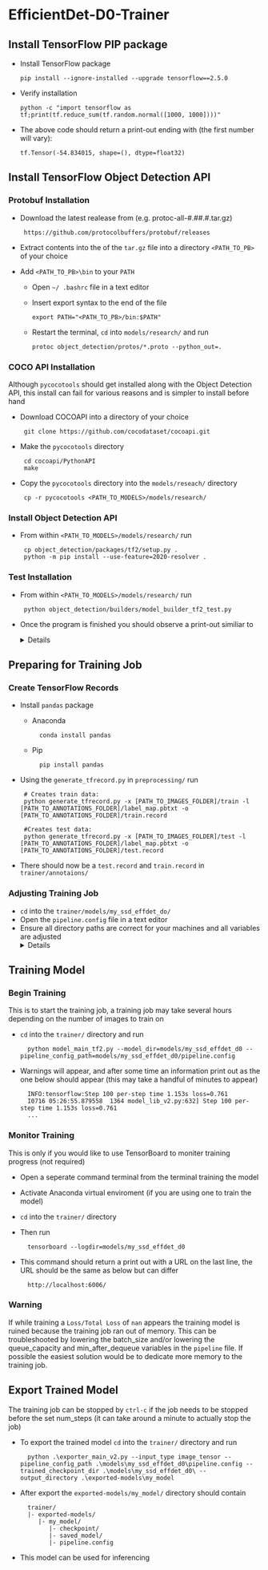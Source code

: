 # EfficientDet-D0-Trainer
	
## Install TensorFlow PIP package

  - Install TensorFlow package

		pip install --ignore-installed --upgrade tensorflow==2.5.0
		
  - Verify installation
	
		python -c "import tensorflow as tf;print(tf.reduce_sum(tf.random.normal([1000, 1000])))"
		
  - The above code should return a print-out ending with (the first number will vary):
 
	`tf.Tensor(-54.834015, shape=(), dtype=float32)`
 
## Install TensorFlow Object Detection API 
	
 ### Protobuf Installation
 
 - Download the latest realease from (e.g. protoc-all-#.##.#.tar.gz)
 	
		https://github.com/protocolbuffers/protobuf/releases
		
 - Extract contents into the of the `tar.gz` file into a directory `<PATH_TO_PB>` of your choice

 - Add `<PATH_TO_PB>\bin` to your `PATH`

   - Open `~/ .bashrc` file in a text editor
	
	
   - Insert export syntax to the end of the file 
	
		 export PATH="<PATH_TO_PB>/bin:$PATH"
		
   - Restart the terminal, `cd` into `models/research/` and run
	
		 protoc object_detection/protos/*.proto --python_out=.
		 
 ### COCO API Installation

 Although `pycocotools` should get installed along with the Object Detection API, this install can fail for various reasons and is simpler to install before hand

 - Download COCOAPI into a directory of your choice

	 	git clone https://github.com/cocodataset/cocoapi.git
	 
 - Make the `pycocotools` directory
	
		cd cocoapi/PythonAPI
		make
		
 - Copy the `pycocotools` directory into the `models/reseach/` directory
		
		cp -r pycocotools <PATH_TO_MODELS>/models/research/

 ### Install Object Detection API

 - From within `<PATH_TO_MODELS>/models/research/` run

		cp object_detection/packages/tf2/setup.py .
		python -m pip install --use-feature=2020-resolver .
		
 ### Test Installation

 - From within `<PATH_TO_MODELS>/models/research/` run

		python object_detection/builders/model_builder_tf2_test.py
		
 - Once the program is finished you should observe a print-out similiar to
 &ensp;&thinsp; <Details>
	```
	[       OK ] ModelBuilderTF2Test.test_create_ssd_models_from_config
	[ RUN      ] ModelBuilderTF2Test.test_invalid_faster_rcnn_batchnorm_update
	INFO:tensorflow:time(__main__.ModelBuilderTF2Test.test_invalid_faster_rcnn_batchnorm_update): 0.0s
	I0608 18:49:13.183754 29296 test_util.py:2102] time(__main__.ModelBuilderTF2Test.test_invalid_faster_rcnn_batchnorm_update): 0.0s
	[       OK ] ModelBuilderTF2Test.test_invalid_faster_rcnn_batchnorm_update
	[ RUN      ] ModelBuilderTF2Test.test_invalid_first_stage_nms_iou_threshold
	INFO:tensorflow:time(__main__.ModelBuilderTF2Test.test_invalid_first_stage_nms_iou_threshold): 0.0s
	I0608 18:49:13.186750 29296 test_util.py:2102] time(__main__.ModelBuilderTF2Test.test_invalid_first_stage_nms_iou_threshold): 0.0s
	[       OK ] ModelBuilderTF2Test.test_invalid_first_stage_nms_iou_threshold
	[ RUN      ] ModelBuilderTF2Test.test_invalid_model_config_proto
	INFO:tensorflow:time(__main__.ModelBuilderTF2Test.test_invalid_model_config_proto): 0.0s
	I0608 18:49:13.188250 29296 test_util.py:2102] time(__main__.ModelBuilderTF2Test.test_invalid_model_config_proto): 0.0s
	[       OK ] ModelBuilderTF2Test.test_invalid_model_config_proto
	[ RUN      ] ModelBuilderTF2Test.test_invalid_second_stage_batch_size
	INFO:tensorflow:time(__main__.ModelBuilderTF2Test.test_invalid_second_stage_batch_size): 0.0s
	I0608 18:49:13.190746 29296 test_util.py:2102] time(__main__.ModelBuilderTF2Test.test_invalid_second_stage_batch_size): 0.0s
	[       OK ] ModelBuilderTF2Test.test_invalid_second_stage_batch_size
	[ RUN      ] ModelBuilderTF2Test.test_session
	[  SKIPPED ] ModelBuilderTF2Test.test_session
	[ RUN      ] ModelBuilderTF2Test.test_unknown_faster_rcnn_feature_extractor
	INFO:tensorflow:time(__main__.ModelBuilderTF2Test.test_unknown_faster_rcnn_feature_extractor): 0.0s
	I0608 18:49:13.193742 29296 test_util.py:2102] time(__main__.ModelBuilderTF2Test.test_unknown_faster_rcnn_feature_extractor): 0.0s
	[       OK ] ModelBuilderTF2Test.test_unknown_faster_rcnn_feature_extractor
	[ RUN      ] ModelBuilderTF2Test.test_unknown_meta_architecture
	INFO:tensorflow:time(__main__.ModelBuilderTF2Test.test_unknown_meta_architecture): 0.0s
	I0608 18:49:13.195241 29296 test_util.py:2102] time(__main__.ModelBuilderTF2Test.test_unknown_meta_architecture): 0.0s
	[       OK ] ModelBuilderTF2Test.test_unknown_meta_architecture
	[ RUN      ] ModelBuilderTF2Test.test_unknown_ssd_feature_extractor
	INFO:tensorflow:time(__main__.ModelBuilderTF2Test.test_unknown_ssd_feature_extractor): 0.0s
	I0608 18:49:13.197239 29296 test_util.py:2102] time(__main__.ModelBuilderTF2Test.test_unknown_ssd_feature_extractor):	0.0s
	[       OK ] ModelBuilderTF2Test.test_unknown_ssd_feature_extractor
	----------------------------------------------------------------------
	Ran 24 tests in 29.980s
	
	OK (skipped=1)
	```
 </Details>

## Preparing for Training Job

 ### Create TensorFlow Records
 
 - Install `pandas` package
 
	- Anaconda

			conda install pandas
	- Pip
	
			pip install pandas
 
 - Using the `generate_tfrecord.py` in `preprocessing/` run
 
 		# Creates train data:
 		python generate_tfrecord.py -x [PATH_TO_IMAGES_FOLDER]/train -l [PATH_TO_ANNOTATIONS_FOLDER]/label_map.pbtxt -o [PATH_TO_ANNOTATIONS_FOLDER]/train.record
		
		#Creates test data:
		python generate_tfrecord.py -x [PATH_TO_IMAGES_FOLDER]/test -l [PATH_TO_ANNOTATIONS_FOLDER]/label_map.pbtxt -o [PATH_TO_ANNOTATIONS_FOLDER]/test.record

  - There should now be a `test.record` and `train.record` in  `trainer/annotaions/`

### Adjusting Training Job

  - `cd` into the `trainer/models/my_ssd_effdet_do/`
  - Open the `pipeline.config` file in a text editor
  - Ensure all directory paths are correct for your machines and all variables are adjusted
&ensp;&thinsp; <Details>
	```python
	model {
	  ssd {
		num_classes: 4
		image_resizer {
		  keep_aspect_ratio_resizer {
			min_dimension: 512
			max_dimension: 512
			pad_to_max_dimension: true
		  }
		}
		feature_extractor {
		  type: "ssd_efficientnet-b0_bifpn_keras"
		  conv_hyperparams {
			regularizer {
			  l2_regularizer {
				weight: 3.9999998989515007e-05
			  }
			}
			initializer {
			  truncated_normal_initializer {
				mean: 0.0
				stddev: 0.029999999329447746
			  }
			}
			activation: SWISH
			batch_norm {
			  decay: 0.9900000095367432
			  scale: true
			  epsilon: 0.0010000000474974513
			}
			force_use_bias: true
		  }
		  bifpn {
			min_level: 3
			max_level: 7
			num_iterations: 3
			num_filters: 64
		  }
		}
		box_coder {
		  faster_rcnn_box_coder {
			y_scale: 1.0
			x_scale: 1.0
			height_scale: 1.0
			width_scale: 1.0
		  }
		}
		matcher {
		  argmax_matcher {
			matched_threshold: 0.5
			unmatched_threshold: 0.5
			ignore_thresholds: false
			negatives_lower_than_unmatched: true
			force_match_for_each_row: true
			use_matmul_gather: true
		  }
		}
		similarity_calculator {
		  iou_similarity {
		  }
		}
		box_predictor {
		  weight_shared_convolutional_box_predictor {
			conv_hyperparams {
			  regularizer {
				l2_regularizer {
				  weight: 3.9999998989515007e-05
				}
			  }
			  initializer {
				random_normal_initializer {
				  mean: 0.0
				  stddev: 0.009999999776482582
				}
			  }
			  activation: SWISH
			  batch_norm {
				decay: 0.9900000095367432
				scale: true
				epsilon: 0.0010000000474974513
			  }
			  force_use_bias: true
			}
			depth: 64
			num_layers_before_predictor: 3
			kernel_size: 3
			class_prediction_bias_init: -4.599999904632568
			use_depthwise: true
		  }
		}
		anchor_generator {
		  multiscale_anchor_generator {
			min_level: 3
			max_level: 7
			anchor_scale: 4.0
			aspect_ratios: 1.0
			aspect_ratios: 2.0
			aspect_ratios: 0.5
			scales_per_octave: 3
		  }
		}
		post_processing {
		  batch_non_max_suppression {
			score_threshold: 9.99999993922529e-09
			iou_threshold: 0.5
			max_detections_per_class: 100
			max_total_detections: 100
		  }
		  score_converter: SIGMOID
		}
		normalize_loss_by_num_matches: true
		loss {
		  localization_loss {
			weighted_smooth_l1 {
			}
		  }
		  classification_loss {
			weighted_sigmoid_focal {
			  gamma: 1.5
			  alpha: 0.25
			}
		  }
		  classification_weight: 1.0
		  localization_weight: 1.0
		}
		encode_background_as_zeros: true
		normalize_loc_loss_by_codesize: true
		inplace_batchnorm_update: true
		freeze_batchnorm: false
		add_background_class: false
	  }
	}
	train_config {
	
	  # Batch_Size will depend on available memory, lower than 8 can decrease model accuarcy
	  batch_size: 8
	  
	  data_augmentation_options {
		random_horizontal_flip {
		}
	  }
	  data_augmentation_options {
		random_scale_crop_and_pad_to_square {
		  output_size: 512
		  scale_min: 0.10000000149011612
		  scale_max: 2.0
		}
	  }
	  sync_replicas: true
	  optimizer {
		momentum_optimizer {
		  learning_rate {
			cosine_decay_learning_rate {
			  learning_rate_base: 0.07999999821186066
			  
			  # Set equal to Num_Steps
			  total_steps: 300000
			  
			  warmup_learning_rate: 0.0010000000474974513
			  
			  # Set equal to Num_Steps/100
			  warmup_steps: 3000
			  
			}
		  }
		  momentum_optimizer_value: 0.8999999761581421
		}
		use_moving_average: false
	  }
	  
	  # Insert path to `efficientdet-d0-trainer/` directory
	  fine_tune_checkpoint: "<PATH_TO_EFFDET_DIR>/efficientdet-d0-trainer/trainer/pre-trained-models/efficientdet_d0_coco17_tpu-32/checkpoint/ckpt-0.index"
	  
	  # EfficientDet Models are recommended to be trained for 20 Epochs. Num_Steps = (#_of_Images/Batch_Size)*Epochs (eg. Num_Steps = (800/8)*20)
	  num_steps: 300000
	  
	  startup_delay_steps: 0.0
	  replicas_to_aggregate: 8
	  max_number_of_boxes: 100
	  unpad_groundtruth_tensors: false
	  fine_tune_checkpoint_type: "detection"
	  use_bfloat16: false
	  fine_tune_checkpoint_version: V2
	}
	train_input_reader: {
	
	  # Insert path to `efficientdet-d0-trainer/` directory
	  label_map_path: "<PATH_TO_EFFDET_DIR>/efficientdet-d0-trainer/trainer/annotations/label_map.pbtxt"
	  
	  tf_record_input_reader {
	    # Insert path to `efficientdet-d0-trainer/` directory
		input_path: "<PATH_TO_EFFDET_DIR>/efficientdet-d0-trainer/trainer/annotations/train.record"
		
	  }
	  
	  # Helps control memory uses in tandom with batch size
	  queue_capacity: 500
	  min_after_dequeue: 250
	  
	}

	eval_config: {
	  metrics_set: "coco_detection_metrics"
	  use_moving_averages: false
	  
	  # Set Equal to Batch_Size in Train_Config
	  batch_size: 8;
	  
	}

	eval_input_reader: {
	
	  # Insert path to `efficientdet-d0-trainer/` directory
	  label_map_path: "<PATH_TO_EFFDET_DIR>/efficientdet-d0-trainer/trainer/annotations/label_map.txt"
	  
	  shuffle: false
	  num_epochs: 1
	  tf_record_input_reader {
	  
	    # Insert path to `efficientdet-d0-trainer/` directory
	    input_path: "<PATH_TO_EFFDET_DIR>/efficientdet-d0-trainer/trainer/annotations/test.record"
		
	  }
	}
	```
</Details>

## Training Model

### Begin Training
This is to start the training job, a training job may take several hours depending on the number of images to train on

- `cd` into the `trainer/` directory and run 

		python model_main_tf2.py --model_dir=models/my_ssd_effdet_d0 --pipeline_config_path=models/my_ssd_effdet_d0/pipeline.config
		
- Warnings will appear, and after some time an information print out as the one below should appear (this may take a handful of minutes to appear)

		INFO:tensorflow:Step 100 per-step time 1.153s loss=0.761
		I0716 05:26:55.879558  1364 model_lib_v2.py:632] Step 100 per-step time 1.153s loss=0.761
		...
		
### Monitor Training

This is only if you would like to use TensorBoard to moniter training progress (not required)

- Open a seperate command terminal from the terminal training the model

- Activate Anaconda virtual enviroment (if you are using one to train the model)

- `cd` into the `trainer/` directory

- Then run 

		tensorboard --logdir=models/my_ssd_effdet_d0

- This command should return a print out with a URL on the last line, the URL should be the same as below but can differ

		http://localhost:6006/
		
### Warning

If while training a `Loss/Total Loss` of `nan` appears the training model is ruined because the training job ran out of memory. This can be troubleshooted by lowering the batch_size and/or lowering the queue_capacity and min_after_dequeue variables in the `pipeline` file. If possible the easiest solution would be to dedicate more memory to the training job.
		
## Export Trained Model

The training job can be stopped by `ctrl-c` if the job needs to be stopped before the set num_steps (it can take around a minute to actually stop the job)

- To export the trained model `cd` into the `trainer/` directory and run
		
		python .\exporter_main_v2.py --input_type image_tensor --pipeline_config_path .\models\my_ssd_effdet_d0\pipeline.config --trained_checkpoint_dir .\models\my_ssd_effdet_d0\ --output_directory .\exported-models\my_model
		
- After export the `exported-models/my_model/` directory should contain

		trainer/
		|- exported-models/
		   |- my_model/
		      |- checkpoint/
		      |- saved_model/
		      |- pipeline.config
		
- This model can be used for inferencing


 
